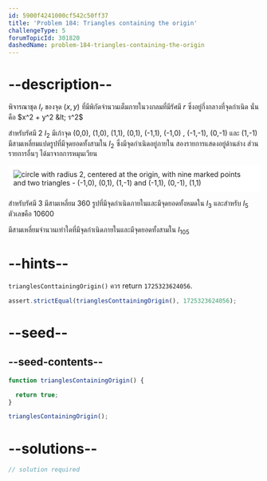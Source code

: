 ```yaml
---
id: 5900f4241000cf542c50ff37
title: 'Problem 184: Triangles containing the origin'
challengeType: 5
forumTopicId: 301820
dashedName: problem-184-triangles-containing-the-origin
---
```


# --description--

พิจารณาชุด $I_r$ ของจุด $(x,y)$ ที่มีพิกัดจำนวนเต็มภายในวงกลมที่มีรัศมี $r$ ซึ่งอยู่กึ่งกลางที่จุดกำเนิด นั่นคือ $x^2 + y^2 &lt; ร^2$

สำหรับรัศมี 2 $I_2$ มีเก้าจุด (0,0), (1,0), (1,1), (0,1), (-1,1), (-1,0) , (-1,-1), (0,-1) และ (1,-1) มีสามเหลี่ยมแปดรูปที่มีจุดยอดทั้งสามใน $I_2$ ซึ่งมีจุดกำเนิดอยู่ภายใน สองรายการแสดงอยู่ด้านล่าง ส่วนรายการอื่นๆ ได้มาจากการหมุนเวียน

<img class="img-responsive center-block" alt="circle with radius 2, centered at the origin, with nine marked points and two triangles - (-1,0), (0,1), (1,-1) and (-1,1), (0,-1), (1,1)" src="https://cdn.freecodecamp.org/curriculum/project-euler/triangles-containing-the-origin.gif" style="background-color: white; padding: 10px;">

สำหรับรัศมี 3 มีสามเหลี่ยม 360 รูปที่มีจุดกำเนิดภายในและมีจุดยอดทั้งหมดใน $I_3$ และสำหรับ $I_5$ ตัวเลขคือ 10600

มีสามเหลี่ยมจำนวนเท่าใดที่มีจุดกำเนิดภายในและมีจุดยอดทั้งสามใน $I_{105}$

# --hints--

`trianglesConttainingOrigin()` ควร return `1725323624056`.

```js
assert.strictEqual(trianglesConttainingOrigin(), 1725323624056);
```

# --seed--

## --seed-contents--

```js
function trianglesContainingOrigin() {

  return true;
}

trianglesContainingOrigin();
```

# --solutions--

```js
// solution required
```

